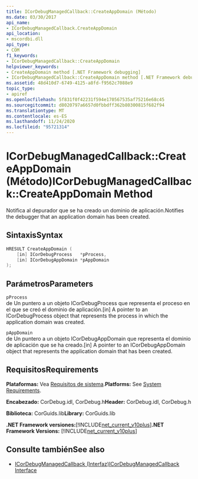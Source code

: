 ```yaml
---
title: ICorDebugManagedCallback::CreateAppDomain (Método)
ms.date: 03/30/2017
api_name:
- ICorDebugManagedCallback.CreateAppDomain
api_location:
- mscordbi.dll
api_type:
- COM
f1_keywords:
- ICorDebugManagedCallback::CreateAppDomain
helpviewer_keywords:
- CreateAppDomain method [.NET Framework debugging]
- ICorDebugManagedCallback::CreateAppDomain method [.NET Framework debugging]
ms.assetid: 48d410d7-6749-4125-a8fd-f9562c7088e9
topic_type:
- apiref
ms.openlocfilehash: 5f831f0f42231f594e170567535af75216e68c45
ms.sourcegitcommit: d8020797a6657d0fbbdff362b80300815f682f94
ms.translationtype: MT
ms.contentlocale: es-ES
ms.lasthandoff: 11/24/2020
ms.locfileid: "95721314"
---
```

# <a name="icordebugmanagedcallbackcreateappdomain-method"></a><span data-ttu-id="4548d-102">ICorDebugManagedCallback::CreateAppDomain (Método)</span><span class="sxs-lookup"><span data-stu-id="4548d-102">ICorDebugManagedCallback::CreateAppDomain Method</span></span>

<span data-ttu-id="4548d-103">Notifica al depurador que se ha creado un dominio de aplicación.</span><span class="sxs-lookup"><span data-stu-id="4548d-103">Notifies the debugger that an application domain has been created.</span></span>  
  
## <a name="syntax"></a><span data-ttu-id="4548d-104">Sintaxis</span><span class="sxs-lookup"><span data-stu-id="4548d-104">Syntax</span></span>  
  
```cpp  
HRESULT CreateAppDomain (  
    [in] ICorDebugProcess   *pProcess,  
    [in] ICorDebugAppDomain *pAppDomain  
);  
```  
  
## <a name="parameters"></a><span data-ttu-id="4548d-105">Parámetros</span><span class="sxs-lookup"><span data-stu-id="4548d-105">Parameters</span></span>  

 `pProcess`  
 <span data-ttu-id="4548d-106">de Un puntero a un objeto ICorDebugProcess que representa el proceso en el que se creó el dominio de aplicación.</span><span class="sxs-lookup"><span data-stu-id="4548d-106">[in] A pointer to an ICorDebugProcess object that represents the process in which the application domain was created.</span></span>  
  
 `pAppDomain`  
 <span data-ttu-id="4548d-107">de Un puntero a un objeto ICorDebugAppDomain que representa el dominio de aplicación que se ha creado.</span><span class="sxs-lookup"><span data-stu-id="4548d-107">[in] A pointer to an ICorDebugAppDomain object that represents the application domain that has been created.</span></span>  
  
## <a name="requirements"></a><span data-ttu-id="4548d-108">Requisitos</span><span class="sxs-lookup"><span data-stu-id="4548d-108">Requirements</span></span>  

 <span data-ttu-id="4548d-109">**Plataformas:** Vea [Requisitos de sistema](../../get-started/system-requirements.md).</span><span class="sxs-lookup"><span data-stu-id="4548d-109">**Platforms:** See [System Requirements](../../get-started/system-requirements.md).</span></span>  
  
 <span data-ttu-id="4548d-110">**Encabezado:** CorDebug.idl, CorDebug.h</span><span class="sxs-lookup"><span data-stu-id="4548d-110">**Header:** CorDebug.idl, CorDebug.h</span></span>  
  
 <span data-ttu-id="4548d-111">**Biblioteca:** CorGuids.lib</span><span class="sxs-lookup"><span data-stu-id="4548d-111">**Library:** CorGuids.lib</span></span>  
  
 <span data-ttu-id="4548d-112">**.NET Framework versiones:**[!INCLUDE[net_current_v10plus](../../../../includes/net-current-v10plus-md.md)]</span><span class="sxs-lookup"><span data-stu-id="4548d-112">**.NET Framework Versions:** [!INCLUDE[net_current_v10plus](../../../../includes/net-current-v10plus-md.md)]</span></span>  
  
## <a name="see-also"></a><span data-ttu-id="4548d-113">Consulte también</span><span class="sxs-lookup"><span data-stu-id="4548d-113">See also</span></span>

- [<span data-ttu-id="4548d-114">ICorDebugManagedCallback (Interfaz)</span><span class="sxs-lookup"><span data-stu-id="4548d-114">ICorDebugManagedCallback Interface</span></span>](icordebugmanagedcallback-interface.md)
